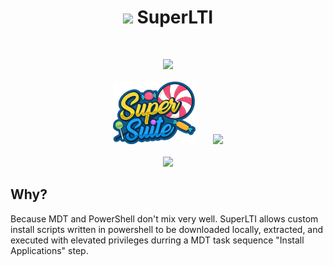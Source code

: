 <h1 align="center">
 <img height="25" src="https://raw.githubusercontent.com/belowaverage-org/SuperLTI/master/SuperLTI/Resources/icon.ico">
 SuperLTI
</h1>
<br>

<p align="center">
 <img src="https://belowaverage.visualstudio.com/SuperLTI/_apis/build/status/SuperLTI-.NET%20Desktop-CI?branchName=master"><br><br>
 <img height="100" src="https://raw.githubusercontent.com/krisdb2009/documentation/master/images/supersweet.png">
 &nbsp;&nbsp;&nbsp;&nbsp;&nbsp;
 <img height="100" src="https://raw.githubusercontent.com/belowaverage-org/SuperLTI/master/SuperLTI/Resources/icon.ico">
 <br><br>
 <img src="https://raw.githubusercontent.com/krisdb2009/documentation/master/images/superlti.gif">
</p>


<h2>Why?</h2>
Because MDT and PowerShell don't mix very well.
SuperLTI allows custom install scripts written in powershell to be downloaded locally, extracted, and executed with elevated privileges durring a MDT task sequence "Install Applications" step.
